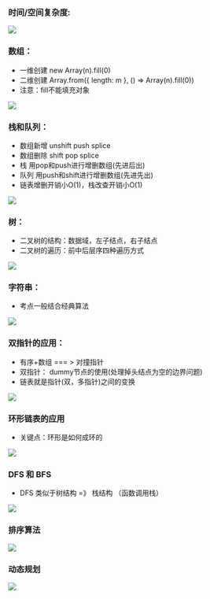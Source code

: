 <a name="XcUmi"></a>
### 时间/空间复杂度:
![](https://cdn.nlark.com/yuque/0/2023/jpeg/29453752/1692162135478-1bda58fb-c850-4130-8cac-1f784a78554c.jpeg)
<a name="LuuMG"></a>
### 数组：

- 一维创建 new Array(n).fill(0)
- 二维创建 Array.from({ length: m }, () => Array(n).fill(0))
- 注意：fill不能填充对象

![](https://cdn.nlark.com/yuque/0/2023/jpeg/29453752/1692796798310-6ada0c58-2f49-4f18-8aa9-73af6533acea.jpeg)

<a name="WvCuq"></a>
### 栈和队列：

- 数组新增 unshift push splice
- 数组删除 shift pop splice
- 栈 用pop和push进行增删数组(先进后出)
- 队列 用push和shift进行增删数组(先进先出)
- 链表增删开销小O(1)，栈改查开销小O(1)

![](https://cdn.nlark.com/yuque/0/2023/jpeg/29453752/1692796580844-e8c35468-7d62-4566-904e-3d48c7b5543d.jpeg)
<a name="Kb5gB"></a>
### 树：

- 二叉树的结构：数据域，左子结点，右子结点
- 二叉树的遍历：前中后层序四种遍历方式

![](https://cdn.nlark.com/yuque/0/2023/jpeg/29453752/1692876903867-553311ba-793b-4f0f-8bfb-f83680c904e0.jpeg)
<a name="oG4Es"></a>
### 字符串：

- 考点一般结合经典算法

![](https://cdn.nlark.com/yuque/0/2023/jpeg/29453752/1692440557086-eaf9e55d-9a3d-4d58-91d1-dfc1c61716e8.jpeg)
<a name="jN5rk"></a>
### 双指针的应用：

- 有序+数组 === > 对撞指针
- 双指针： dummy节点的使用(处理掉头结点为空的边界问题)
- 链表就是指针(双，多指针)之间的变换

![](https://cdn.nlark.com/yuque/0/2023/jpeg/29453752/1692285476197-1991d0f8-45b6-445b-b700-e3bb922eddb4.jpeg)
<a name="iFDpC"></a>
### 环形链表的应用

- 关键点：环形是如何成环的

![](https://cdn.nlark.com/yuque/0/2023/jpeg/29453752/1692349540819-5f92db5a-e31a-4fa0-a665-33313d144ccd.jpeg)
<a name="sMATZ"></a>
### DFS 和 BFS

- DFS 类似于树结构  =》 栈结构 （函数调用栈）

![](https://cdn.nlark.com/yuque/0/2023/jpeg/29453752/1692798460995-4c4f2733-a732-4f87-84b9-85e7ddf93813.jpeg)
<a name="HVf72"></a>
### 排序算法
![](https://cdn.nlark.com/yuque/0/2023/jpeg/29453752/1692931116608-334608fe-e384-4a99-a275-8d0c676b1c93.jpeg)
<a name="rWPol"></a>
### 动态规划
![](https://cdn.nlark.com/yuque/0/2023/jpeg/29453752/1693055000542-61b13943-767f-4e67-9946-af8b123b564a.jpeg)
